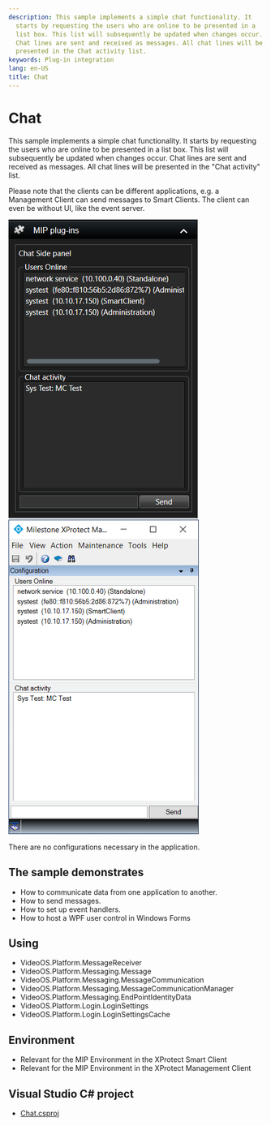 ```yaml
---
description: This sample implements a simple chat functionality. It
  starts by requesting the users who are online to be presented in a
  list box. This list will subsequently be updated when changes occur.
  Chat lines are sent and received as messages. All chat lines will be
  presented in the Chat activity list.
keywords: Plug-in integration
lang: en-US
title: Chat
---
```


# Chat

This sample implements a simple chat functionality. It starts by
requesting the users who are online to be presented in a list box. This
list will subsequently be updated when changes occur. Chat lines are
sent and received as messages. All chat lines will be presented in the
\"Chat activity\" list.

Please note that the clients can be different applications, e.g. a
Management Client can send messages to Smart Clients. The client can
even be without UI, like the event server.

![](ChatSC.png)	![](ChatMC.png)

There are no configurations necessary in the application.

## The sample demonstrates

- How to communicate data from one application to another.
- How to send messages.
- How to set up event handlers.
- How to host a WPF user control in Windows Forms

## Using

- VideoOS.Platform.MessageReceiver
- VideoOS.Platform.Messaging.Message
- VideoOS.Platform.Messaging.MessageCommunication
- VideoOS.Platform.Messaging.MessageCommunicationManager
- VideoOS.Platform.Messaging.EndPointIdentityData
- VideoOS.Platform.Login.LoginSettings
- VideoOS.Platform.Login.LoginSettingsCache

## Environment

- Relevant for the MIP Environment in the XProtect Smart Client
- Relevant for the MIP Environment in the XProtect Management Client

## Visual Studio C\# project

- [Chat.csproj](javascript:clone('https://github.com/milestonesys/mipsdk-samples-plugin','src/PluginSamples.sln');)
